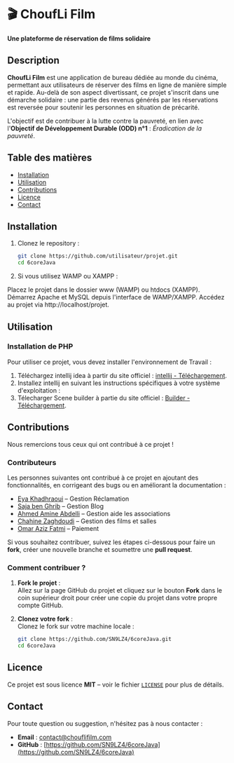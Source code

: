 # 🎬 ChoufLi Film

**Une plateforme de réservation de films solidaire**

## Description
**ChoufLi Film** est une application de bureau dédiée au monde du cinéma, permettant aux utilisateurs de réserver des films en ligne de manière simple et rapide. Au-delà de son aspect divertissant, ce projet s'inscrit dans une démarche solidaire : une partie des revenus générés par les réservations est reversée pour soutenir les personnes en situation de précarité. 

L'objectif est de contribuer à la lutte contre la pauvreté, en lien avec l'**Objectif de Développement Durable (ODD) n°1** : *Éradication de la pauvreté*.

## Table des matières
- [Installation](#installation)
- [Utilisation](#utilisation)
- [Contributions](#contributions)
- [Licence](#licence)
- [Contact](#contact)

## Installation

1. Clonez le repository :
   ```bash
   git clone https://github.com/utilisateur/projet.git
   cd 6coreJava

2. Si vous utilisez WAMP ou XAMPP :

Placez le projet dans le dossier www (WAMP) ou htdocs (XAMPP).
Démarrez Apache et MySQL depuis l'interface de WAMP/XAMPP.
Accédez au projet via http://localhost/projet.


## Utilisation

### Installation de PHP

Pour utiliser ce projet, vous devez installer l'environnement de Travail  :

1. Téléchargez intellij idea à partir du site officiel : [intellij - Téléchargement](https://www.jetbrains.com/idea/download).
2. Installez intellij en suivant les instructions spécifiques à votre système d'exploitation :
3. Télecharger Scene builder à partie du site officiel : [Builder - Téléchargement](https://gluonhq.com/products/scene-builder).




## Contributions

Nous remercions tous ceux qui ont contribué à ce projet !

### Contributeurs

Les personnes suivantes ont contribué à ce projet en ajoutant des fonctionnalités, en corrigeant des bugs ou en améliorant la documentation :

- [Eya Khadhraoui](https://github.com/eyakhadhraoui) – Gestion Réclamation
- [Saja ben Ghrib](https://github.com/saajaabenghrib) – Gestion Blog
- [Ahmed Amine Abdelli](https://github.com/ahmedabdelli1) –  Gestion  aide les associations
- [Chahine Zaghdoudi](https://github.com/chahinos) – Gestion des films et salles
- [Omar Aziz Fatmi](https://github.com/OmarAzizFatmi) – Paiement




Si vous souhaitez contribuer, suivez les étapes ci-dessous pour faire un **fork**, créer une nouvelle branche et soumettre une **pull request**.

### Comment contribuer ?

1. **Fork le projet** :  
   Allez sur la page GitHub du projet et cliquez sur le bouton **Fork** dans le coin supérieur droit pour créer une copie du projet dans votre propre compte GitHub.

2. **Clonez votre fork** :  
   Clonez le fork sur votre machine locale :
   ```bash
   git clone https://github.com/SN9LZ4/6coreJava.git
   cd 6coreJava
## Licence

Ce projet est sous licence **MIT** – voir le fichier [`LICENSE`](./LICENSE) pour plus de détails.

## Contact

Pour toute question ou suggestion, n'hésitez pas à nous contacter :

- **Email** : [contact@chouflifilm.com](mailto:mohamedbrahim.garram@esprit.tn)  
- **GitHub** : [https://github.com/SN9LZ4/6coreJava](https://github.com/SN9LZ4/6coreJava)

